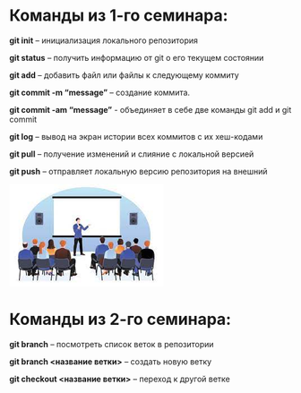 # Команды из 1-го семинара:

**git init** – инициализация локального репозитория

**git status** – получить информацию от git о его текущем состоянии

**git add** – добавить файл или файлы к следующему коммиту

**git commit -m “message”** – создание коммита.

**git commit -am “message”** - объединяет в себе две команды git add и git commit

**git log** – вывод на экран истории всех коммитов с их хеш-кодами

**git pull** – получение изменений и слияние с локальной версией

**git push** – отправляет локальную версию репозитория на внешний

![Семинар!](seminar_kartinka.jpg)

# Команды из 2-го семинара:

**git branch** – посмотреть список веток в репозитории

**git branch <название ветки>** – создать новую ветку

**git checkout <название ветки>** – переход к другой ветке


